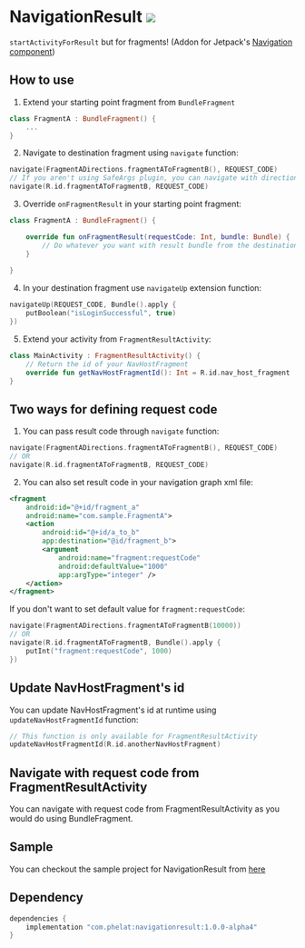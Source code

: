 # NavigationResult [![](https://api.bintray.com/packages/m4hdi/NavigationResult/NavigationResult/images/download.svg)](https://bintray.com/beta/#/m4hdi/NavigationResult?tab=packages)
```startActivityForResult``` but for fragments! (Addon for Jetpack's [Navigation component](https://developer.android.com/guide/navigation/navigation-getting-started))
## How to use
1. Extend your starting point fragment from `BundleFragment`
```kotlin
class FragmentA : BundleFragment() {
    ...
}
```
2. Navigate to destination fragment using `navigate` function:
```kotlin
navigate(FragmentADirections.fragmentAToFragmentB(), REQUEST_CODE)
// If you aren't using SafeArgs plugin, you can navigate with direction id
navigate(R.id.fragmentAToFragmentB, REQUEST_CODE)
```
3. Override `onFragmentResult` in your starting point fragment:
```kotlin
class FragmentA : BundleFragment() {

    override fun onFragmentResult(requestCode: Int, bundle: Bundle) {
        // Do whatever you want with result bundle from the destination fragment
    }
    
}
```
4. In your destination fragment use `navigateUp` extension function:
```kotlin
navigateUp(REQUEST_CODE, Bundle().apply {
    putBoolean("isLoginSuccessful", true)
})
```
5. Extend your activity from `FragmentResultActivity`:
```kotlin
class MainActivity : FragmentResultActivity() {
    // Return the id of your NavHostFragment
    override fun getNavHostFragmentId(): Int = R.id.nav_host_fragment
}
```
## Two ways for defining request code
1. You can pass result code through `navigate` function:
```kotlin
navigate(FragmentADirections.fragmentAToFragmentB(), REQUEST_CODE)
// OR
navigate(R.id.fragmentAToFragmentB, REQUEST_CODE)
```
2. You can also set result code in your navigation graph xml file:
```xml
<fragment
    android:id="@+id/fragment_a"
    android:name="com.sample.FragmentA">
    <action
        android:id="@+id/a_to_b"
        app:destination="@id/fragment_b">
        <argument
            android:name="fragment:requestCode"
            android:defaultValue="1000"
            app:argType="integer" />
    </action>
</fragment>
```
If you don't want to set default value for `fragment:requestCode`:
```kotlin
navigate(FragmentADirections.fragmentAToFragmentB(10000))
// OR
navigate(R.id.fragmentAToFragmentB, Bundle().apply {
    putInt("fragment:requestCode", 1000)
})
```
## Update NavHostFragment's id
You can update NavHostFragment's id at runtime using `updateNavHostFragmentId` function:
```kotlin
// This function is only available for FragmentResultActivity
updateNavHostFragmentId(R.id.anotherNavHostFragment)
```
## Navigate with request code from FragmentResultActivity
You can navigate with request code from FragmentResultActivity as you would do using BundleFragment.
## Sample
You can checkout the sample project for NavigationResult from [here](https://github.com/PHELAT/NavigationResult/tree/master/app)
## Dependency
```groovy
dependencies {
    implementation "com.phelat:navigationresult:1.0.0-alpha4"
}
```
